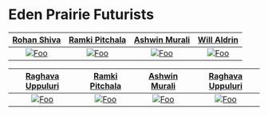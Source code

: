 # Eden Prairie Futurists 

[Rohan Shiva](/Rohan-Shiva.md)             |  [Ramki Pitchala](/Ramki-Pitchala) | [Ashwin Murali](/Ashwin-Murali.md)   | [Will Aldrin](/Ashwin-Murali.md)          
:-------------------------:|:-------------------------:|:-------------------------:|:-------------------------:
[![Foo](https://media.licdn.com/dms/image/C4D03AQHqKC1JU5NXsg/profile-displayphoto-shrink_200_200/0?e=1573689600&v=beta&t=9wjt60R_l9M9NTipEV0ydLfiM-u4WGgUzS8x2pQbMT8)](/Rohan-Shiva.md)  |  [![Foo](https://media.licdn.com/dms/image/C4D03AQEfGaPtfwkHKw/profile-displayphoto-shrink_200_200/0?e=1573689600&v=beta&t=YeTaRPuBmisVsemEuLBpmnZ-RTT5U-smkEy3CVDbd3o)](/Ramki-Pitchala.md) | [![Foo](https://media.licdn.com/dms/image/C4D03AQEfGaPtfwkHKw/profile-displayphoto-shrink_200_200/0?e=1573689600&v=beta&t=YeTaRPuBmisVsemEuLBpmnZ-RTT5U-smkEy3CVDbd3o)](/Ramki-Pitchala.md) |[![Foo](https://media.licdn.com/dms/image/C4D03AQEZ9oXv3Psb8w/profile-displayphoto-shrink_200_200/0?e=1573689600&v=beta&t=rjMnbd-K95sqvEb30P-4snJowYTxoFZAkGPUlE9V_Bs)](/Ramki-Pitchala.md)

[Raghava Uppuluri](/Rohan-Shiva.md)             |  [Ramki Pitchala](/Ramki-Pitchala) | [Ashwin Murali](/Ashwin-Murali.md)   | [Raghava Uppuluri](/Ashwin-Murali.md)          
:-------------------------:|:-------------------------:|:-------------------------:|:-------------------------:
[![Foo](https://media.licdn.com/dms/image/C5603AQGVPqAw5SsCzQ/profile-displayphoto-shrink_200_200/0?e=1573689600&v=beta&t=1DaKy12wDGRpVCLyT--YcXbK_m5lynvP4IyTCxwaYhg)](/Rohan-Shiva.md)  |  [![Foo](https://media.licdn.com/dms/image/C4D03AQEfGaPtfwkHKw/profile-displayphoto-shrink_200_200/0?e=1573689600&v=beta&t=YeTaRPuBmisVsemEuLBpmnZ-RTT5U-smkEy3CVDbd3o)](/Ramki-Pitchala.md) | [![Foo](https://media.licdn.com/dms/image/C4D03AQEfGaPtfwkHKw/profile-displayphoto-shrink_200_200/0?e=1573689600&v=beta&t=YeTaRPuBmisVsemEuLBpmnZ-RTT5U-smkEy3CVDbd3o)](/Ramki-Pitchala.md) |[![Foo](https://media.licdn.com/dms/image/C4D03AQEfGaPtfwkHKw/profile-displayphoto-shrink_200_200/0?e=1573689600&v=beta&t=YeTaRPuBmisVsemEuLBpmnZ-RTT5U-smkEy3CVDbd3o)](/Ramki-Pitchala.md)
